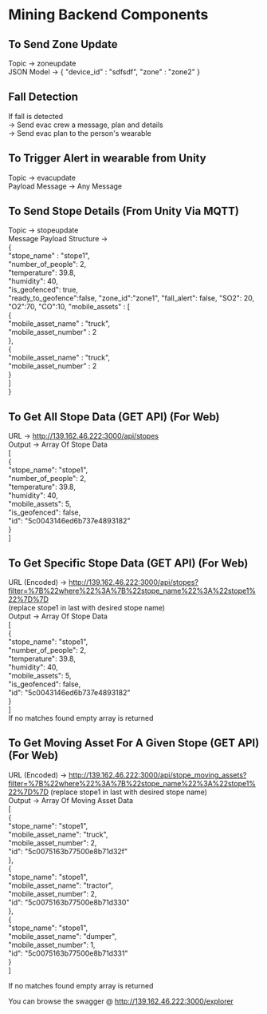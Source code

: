 Mining Backend Components
=========================

## To Send Zone Update
Topic      -> zoneupdate  
JSON Model -> 	{ "device_id" : "sdfsdf", "zone" : "zone2" }  


## Fall Detection
If fall is detected  
-> Send evac crew a message, plan and details  
-> Send evac plan to the person's wearable  

## To Trigger Alert in wearable from Unity  
Topic            -> evacupdate  
Payload Message  -> Any Message  

## To Send Stope Details (From Unity Via MQTT)  
Topic                     -> stopeupdate  
Message Payload Structure ->  
{  
  "stope_name" : "stope1",  
  "number_of_people": 2,  
  "temperature": 39.8,  
  "humidity": 40,  
  "is_geofenced": true,  
  "ready_to_geofence":false,
  "zone_id":"zone1",
  "fall_alert": false,
  "SO2": 20,
  "O2":70,
  "CO":10,
  "mobile_assets" : [  
    {  
      "mobile_asset_name" : "truck",  
      "mobile_asset_number" : 2  
    },  
    {  
      "mobile_asset_name" : "truck",  
      "mobile_asset_number" : 2  
    }  
    ]  
}  

## To Get All Stope Data (GET API) (For Web)  
URL    -> http://139.162.46.222:3000/api/stopes  
Output -> Array Of Stope Data  
[  
  {  
    "stope_name": "stope1",  
    "number_of_people": 2,  
    "temperature": 39.8,  
    "humidity": 40,  
    "mobile_assets": 5,  
    "is_geofenced": false,  
    "id": "5c0043146ed6b737e4893182"  
  }  
]  

## To Get Specific Stope Data (GET API)  (For Web)  
URL (Encoded)  -> http://139.162.46.222:3000/api/stopes?filter=%7B%22where%22%3A%7B%22stope_name%22%3A%22stope1%22%7D%7D   
(replace stope1 in last with desired stope name)  
Output -> Array Of Stope Data  
[  
  {  
    "stope_name": "stope1",  
    "number_of_people": 2,  
    "temperature": 39.8,  
    "humidity": 40,  
    "mobile_assets": 5,  
    "is_geofenced": false,  
    "id": "5c0043146ed6b737e4893182"  
  }  
]  
If no matches found empty array is returned  


## To Get Moving Asset For A Given Stope (GET API)  (For Web)  
URL (Encoded)  -> http://139.162.46.222:3000/api/stope_moving_assets?filter=%7B%22where%22%3A%7B%22stope_name%22%3A%22stope1%22%7D%7D
(replace stope1 in last with desired stope name)  
Output -> Array Of Moving Asset Data  
[  
  {  
    "stope_name": "stope1",  
    "mobile_asset_name": "truck",  
    "mobile_asset_number": 2,  
    "id": "5c0075163b77500e8b71d32f"  
  },  
  {  
    "stope_name": "stope1",  
    "mobile_asset_name": "tractor",  
    "mobile_asset_number": 2,  
    "id": "5c0075163b77500e8b71d330"  
  },  
  {  
    "stope_name": "stope1",  
    "mobile_asset_name": "dumper",  
    "mobile_asset_number": 1,  
    "id": "5c0075163b77500e8b71d331"  
  }  
]  
  
If no matches found empty array is returned  
  
You can browse the swagger @ http://139.162.46.222:3000/explorer





